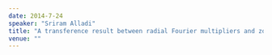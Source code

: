 ```yaml
---
date: 2014-7-24
speaker: "Sriram Alladi"
title: "A transference result between radial Fourier multipliers and zonal multipliers on the unit sphere."
venue: ""
---
```


